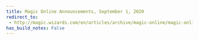 ```yaml
---
title: Magic Online Announcements, September 1, 2020
redirect_to:
 - http://magic.wizards.com/en/articles/archive/magic-online/magic-online-announcements-september-1-2020
has_build_notes: False
---
```


